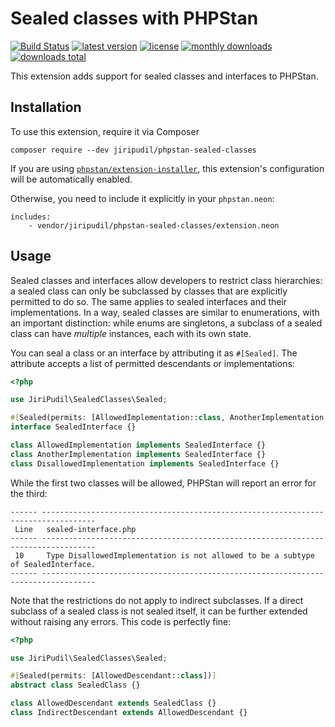 # Sealed classes with PHPStan

[![Build Status](https://img.shields.io/github/actions/workflow/status/jiripudil/phpstan-sealed-classes/test.yml?branch=main)](https://github.com/jiripudil/phpstan-sealed-classes/actions?query=workflow%3ATest)
[![latest version](https://img.shields.io/packagist/v/jiripudil/phpstan-sealed-classes)](https://packagist.org/packages/jiripudil/phpstan-sealed-classes)
[![license](https://img.shields.io/packagist/l/jiripudil/phpstan-sealed-classes)](https://packagist.org/packages/jiripudil/phpstan-sealed-classes)
[![monthly downloads](https://img.shields.io/packagist/dm/jiripudil/phpstan-sealed-classes)](https://packagist.org/packages/jiripudil/phpstan-sealed-classes)
[![downloads total](https://img.shields.io/packagist/dt/jiripudil/phpstan-sealed-classes)](https://packagist.org/packages/jiripudil/phpstan-sealed-classes)

This extension adds support for sealed classes and interfaces to PHPStan.

## Installation

To use this extension, require it via Composer

```shell
composer require --dev jiripudil/phpstan-sealed-classes
```

If you are using [`phpstan/extension-installer`](https://github.com/phpstan/extension-installer), this extension's configuration will be automatically enabled.

Otherwise, you need to include it explicitly in your `phpstan.neon`:

```neon
includes:
    - vendor/jiripudil/phpstan-sealed-classes/extension.neon
```


## Usage

Sealed classes and interfaces allow developers to restrict class hierarchies: a sealed class can only be subclassed by classes that are explicitly permitted to do so. The same applies to sealed interfaces and their implementations. In a way, sealed classes are similar to enumerations, with an important distinction: while enums are singletons, a subclass of a sealed class can have _multiple_ instances, each with its own state.

You can seal a class or an interface by attributing it as `#[Sealed]`. The attribute accepts a list of permitted descendants or implementations:

```php
<?php

use JiriPudil\SealedClasses\Sealed;

#[Sealed(permits: [AllowedImplementation::class, AnotherImplementation::class])]
interface SealedInterface {}

class AllowedImplementation implements SealedInterface {}
class AnotherImplementation implements SealedInterface {}
class DisallowedImplementation implements SealedInterface {}
```

While the first two classes will be allowed, PHPStan will report an error for the third:

```
------ ----------------------------------------------------------------------------------
 Line   sealed-interface.php
------ ----------------------------------------------------------------------------------
 10     Type DisallowedImplementation is not allowed to be a subtype of SealedInterface.
------ ----------------------------------------------------------------------------------
```

Note that the restrictions do not apply to indirect subclasses. If a direct subclass of a sealed class is not sealed itself, it can be further extended without raising any errors. This code is perfectly fine:

```php
<?php

use JiriPudil\SealedClasses\Sealed;

#[Sealed(permits: [AllowedDescendant::class])]
abstract class SealedClass {}

class AllowedDescendant extends SealedClass {}
class IndirectDescendant extends AllowedDescendant {}
```
